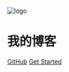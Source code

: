 ![logo](https://docsify.js.org/_media/icon.svg)
 
# 我的博客
 
<!-- > 使用Vue全家桶+Node.js搭建的小型全栈项目.
 
* 前端框架：vue-cli、vue-router、axios、vuex
* UI类库：Mint-UI、Vant
* 后端数据接口：Express、MongoDB -->
 
[GitHub](https://github.com/rimotong/blogs.git)
[Get Started](#quick-start)